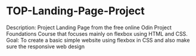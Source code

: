 # TOP-Landing-Page-Project
Description: Project Landing Page from the free online Odin Project Foundations Course that focuses mainly on flexbox using HTML and CSS.
Goal: To create a basic simple website using flexbox in CSS and also make sure the responsive web design 

  
 

